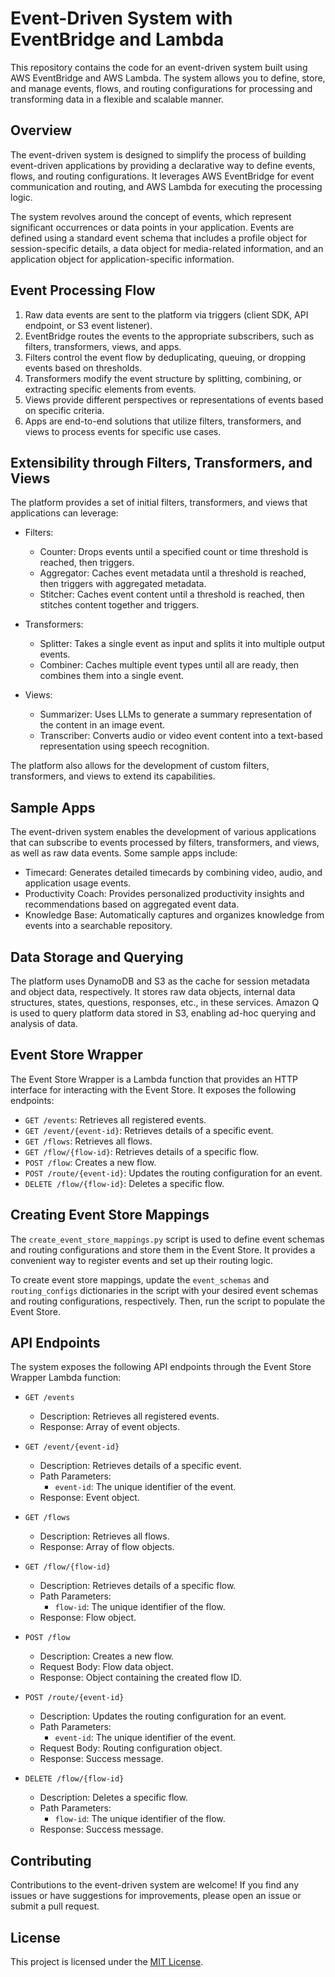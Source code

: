 # Event-Driven System with EventBridge and Lambda

This repository contains the code for an event-driven system built using AWS EventBridge and AWS Lambda. The system allows you to define, store, and manage events, flows, and routing configurations for processing and transforming data in a flexible and scalable manner.

## Overview

The event-driven system is designed to simplify the process of building event-driven applications by providing a declarative way to define events, flows, and routing configurations. It leverages AWS EventBridge for event communication and routing, and AWS Lambda for executing the processing logic.

The system revolves around the concept of events, which represent significant occurrences or data points in your application. Events are defined using a standard event schema that includes a profile object for session-specific details, a data object for media-related information, and an application object for application-specific information.

## Event Processing Flow

1. Raw data events are sent to the platform via triggers (client SDK, API endpoint, or S3 event listener).
2. EventBridge routes the events to the appropriate subscribers, such as filters, transformers, views, and apps.
3. Filters control the event flow by deduplicating, queuing, or dropping events based on thresholds.
4. Transformers modify the event structure by splitting, combining, or extracting specific elements from events.
5. Views provide different perspectives or representations of events based on specific criteria.
6. Apps are end-to-end solutions that utilize filters, transformers, and views to process events for specific use cases.

## Extensibility through Filters, Transformers, and Views

The platform provides a set of initial filters, transformers, and views that applications can leverage:

- Filters:
  - Counter: Drops events until a specified count or time threshold is reached, then triggers.
  - Aggregator: Caches event metadata until a threshold is reached, then triggers with aggregated metadata.
  - Stitcher: Caches event content until a threshold is reached, then stitches content together and triggers.

- Transformers:
  - Splitter: Takes a single event as input and splits it into multiple output events.
  - Combiner: Caches multiple event types until all are ready, then combines them into a single event.

- Views:
  - Summarizer: Uses LLMs to generate a summary representation of the content in an image event.
  - Transcriber: Converts audio or video event content into a text-based representation using speech recognition.

The platform also allows for the development of custom filters, transformers, and views to extend its capabilities.

## Sample Apps

The event-driven system enables the development of various applications that can subscribe to events processed by filters, transformers, and views, as well as raw data events. Some sample apps include:

- Timecard: Generates detailed timecards by combining video, audio, and application usage events.
- Productivity Coach: Provides personalized productivity insights and recommendations based on aggregated event data.
- Knowledge Base: Automatically captures and organizes knowledge from events into a searchable repository.

## Data Storage and Querying

The platform uses DynamoDB and S3 as the cache for session metadata and object data, respectively. It stores raw data objects, internal data structures, states, questions, responses, etc., in these services. Amazon Q is used to query platform data stored in S3, enabling ad-hoc querying and analysis of data.

## Event Store Wrapper

The Event Store Wrapper is a Lambda function that provides an HTTP interface for interacting with the Event Store. It exposes the following endpoints:

- `GET /events`: Retrieves all registered events.
- `GET /event/{event-id}`: Retrieves details of a specific event.
- `GET /flows`: Retrieves all flows.
- `GET /flow/{flow-id}`: Retrieves details of a specific flow.
- `POST /flow`: Creates a new flow.
- `POST /route/{event-id}`: Updates the routing configuration for an event.
- `DELETE /flow/{flow-id}`: Deletes a specific flow.

## Creating Event Store Mappings

The `create_event_store_mappings.py` script is used to define event schemas and routing configurations and store them in the Event Store. It provides a convenient way to register events and set up their routing logic.

To create event store mappings, update the `event_schemas` and `routing_configs` dictionaries in the script with your desired event schemas and routing configurations, respectively. Then, run the script to populate the Event Store.

## API Endpoints

The system exposes the following API endpoints through the Event Store Wrapper Lambda function:

- `GET /events`
  - Description: Retrieves all registered events.
  - Response: Array of event objects.

- `GET /event/{event-id}`
  - Description: Retrieves details of a specific event.
  - Path Parameters:
    - `event-id`: The unique identifier of the event.
  - Response: Event object.

- `GET /flows`
  - Description: Retrieves all flows.
  - Response: Array of flow objects.

- `GET /flow/{flow-id}`
  - Description: Retrieves details of a specific flow.
  - Path Parameters:
    - `flow-id`: The unique identifier of the flow.
  - Response: Flow object.

- `POST /flow`
  - Description: Creates a new flow.
  - Request Body: Flow data object.
  - Response: Object containing the created flow ID.

- `POST /route/{event-id}`
  - Description: Updates the routing configuration for an event.
  - Path Parameters:
    - `event-id`: The unique identifier of the event.
  - Request Body: Routing configuration object.
  - Response: Success message.

- `DELETE /flow/{flow-id}`
  - Description: Deletes a specific flow.
  - Path Parameters:
    - `flow-id`: The unique identifier of the flow.
  - Response: Success message.

## Contributing

Contributions to the event-driven system are welcome! If you find any issues or have suggestions for improvements, please open an issue or submit a pull request.

## License

This project is licensed under the [MIT License](LICENSE).

